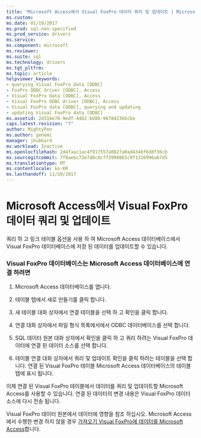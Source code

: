 ```yaml
---
title: "Microsoft Access에서 Visual FoxPro 데이터 쿼리 및 업데이트 | Microsoft Docs"
ms.custom: 
ms.date: 01/19/2017
ms.prod: sql-non-specified
ms.prod_service: drivers
ms.service: 
ms.component: microsoft
ms.reviewer: 
ms.suite: sql
ms.technology: drivers
ms.tgt_pltfrm: 
ms.topic: article
helpviewer_keywords:
- querying Visual FoxPro data [ODBC]
- FoxPro ODBC driver [ODBC], Access
- Visual FoxPro data [ODBC], Access
- Visual FoxPro ODBC driver [ODBC], Access
- Visual FoxPro data [ODBC], querying and updating
- updating Visual FoxPro data [ODBC]
ms.assetid: 2d314e78-9edf-44b2-bd8b-96784236bcbe
caps.latest.revision: "7"
author: MightyPen
ms.author: genemi
manager: jhubbard
ms.workload: Inactive
ms.openlocfilehash: 2d4faac1ac4f917557a0827a0ad434bf6d8f36cb
ms.sourcegitcommit: 7f8aebc72e7d0c8cff3990865c9f1316996a67d5
ms.translationtype: MT
ms.contentlocale: ko-KR
ms.lasthandoff: 11/20/2017
---
```

# <a name="querying-and-updating-visual-foxpro-data-from-microsoft-access"></a>Microsoft Access에서 Visual FoxPro 데이터 쿼리 및 업데이트
쿼리 하 고 링크 테이블 옵션을 사용 하 여 Microsoft Access 데이터베이스에서 Visual FoxPro 데이터베이스에 저장 된 데이터를 업데이트할 수 있습니다.  
  
### <a name="to-link-a-visual-foxpro-database-to-a-microsoft-access-database"></a>Visual FoxPro 데이터베이스는 Microsoft Access 데이터베이스에 연결 하려면  
  
1.  Microsoft Access 데이터베이스를 엽니다.  
  
2.  테이블 탭에서 새로 만들기를 클릭 합니다.  
  
3.  새 테이블 대화 상자에서 연결 테이블을 선택 하 고 확인을 클릭 합니다.  
  
4.  연결 대화 상자에서 파일 형식 목록에서에서 ODBC 데이터베이스를 선택 합니다.  
  
5.  SQL 데이터 원본 대화 상자에서 확인을 클릭 하 고 쿼리 하려는 Visual FoxPro 데이터에 연결 된 데이터 소스를 선택 합니다.  
  
6.  테이블 연결 대화 상자에서 쿼리 및 업데이트 확인을 클릭 하려는 테이블을 선택 합니다. 연결 된 Visual FoxPro 테이블 Microsoft Access 데이터베이스의 테이블 탭에 표시 됩니다.  
  
 이제 연결 된 Visual FoxPro 테이블에서 데이터를 쿼리 및 업데이트할 Microsoft Access를 사용할 수 있습니다. 연결 된 데이터의 변경 내용은 Visual FoxPro 데이터 소스에 다시 전송 됩니다.  
  
 Visual FoxPro 데이터 원본에서 데이터에 영향을 참조 하십시오. Microsoft Access에서 수행한 변경 하지 않을 경우 [가져오기 Visual FoxPro에 데이터를 Microsoft Access](../../odbc/microsoft/importing-visual-foxpro-data-into-microsoft-access.md)합니다.
